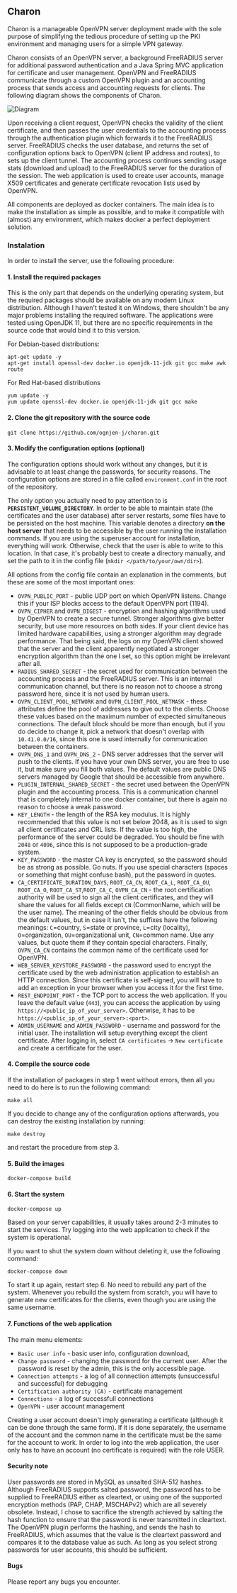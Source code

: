 ## Charon

Charon is a manageable OpenVPN server deployment made with the sole purpose of simplifying 
the tedious procedure of setting up the PKI environment and managing users for a simple VPN gateway. 

Charon consists of an OpenVPN server, a background FreeRADIUS server for additional password authentication 
and a Java Spring MVC application for certificate and user management. OpenVPN and FreeRADIUS communicate through a 
custom OpenVPN plugin and an accounting process that sends access and accounting requests for clients.
The following diagram shows the components of Charon. 

![Diagram](docs/diagram.png)

Upon receiving a client request, OpenVPN checks the validity of the client certificate, 
and then passes the user credentials to the accounting process through the authentication 
plugin which forwards it to the FreeRADIUS server. FreeRADIUS checks the user database, 
and returns the set of configuration options back to OpenVPN (client IP address and routes), 
to sets up the client tunnel. The accounting process continues sending usage stats (download and upload) 
to the FreeRADIUS server for the duration of the session. The web application is used to create user accounts, 
manage X509 certificates and generate certificate revocation lists used by OpenVPN. 

All components are deployed as docker containers. The main idea is to make the 
installation as simple as possible, and to make it compatible with (almost) any environment, 
which makes docker a perfect deployment solution.

### Instalation

In order to install the server, use the following procedure:

#### 1. Install the required packages

This is the only part that depends on the underlying operating system, but the required packages 
should be available on any modern Linux distribution. Although I haven't tested it on Windows, 
there shouldn't be any major problems installing the required software. The applications 
were tested using OpenJDK 11, but there are no specific requirements in the source code that would bind 
it to this version. 

For Debian-based distributions:
```shell script
apt-get update -y
apt-get install openssl-dev docker.io openjdk-11-jdk git gcc make awk route
``` 

For Red Hat-based distributions
```shell script
yum update -y
yum update openssl-dev docker.io openjdk-11-jdk git gcc make
```

#### 2. Clone the git repository with the source code

```shell script
git clone https://github.com/ognjen-j/charon.git
```

#### 3. Modify the configuration options (optional)

The configuration options should work without any changes, but it is advisable to at least 
change the passwords, for security reasons. The configuration options are stored in a file 
called `environment.conf` in the root of the repository. 

The only option you actually need to pay attention to is **`PERSISTENT_VOLUME_DIRECTORY`**. 
In order to be able to maintain state (the certificates and the user database) after server restarts, 
some files have to be persisted on the host machine. This variable denotes a directory **on the host server** 
that needs to be accessible by the user running the installation commands. If you are using the superuser account 
for installation, everything will work. Otherwise, check that the user is able to write to this location. In that case, 
it's probably best to create a directory manually, and set the path to it in the config file (`mkdir </path/to/your/own/dir>`). 

All options from the config file contain an explanation in the comments, but these are some of the most important ones:

* `OVPN_PUBLIC_PORT` - public UDP port on which OpenVPN listens. Change this if your ISP blocks 
access to the default OpenVPN port (1194).
* `OVPN_CIPHER` and `OVPN_DIGEST` - encryption and hashing algorithms used by OpenVPN to create 
a secure tunnel. Stronger algorithms give better security, but use more resources on both sides. 
If your client device has limited hardware capabilities, using a stronger algorithm may degrade 
performance. That being said, the logs on my OpenVPN client showed that the server and the client 
apparently negotiated a stronger encryption algorithm than the one I set, so this option might 
be irrelevant after all.
* `RADIUS_SHARED_SECRET` - the secret used for communication between the accounting process and the 
FreeRADIUS server. This is an internal communication channel, but there is no reason not to choose 
a strong password here, since it is not used by human users.
* `OVPN_CLIENT_POOL_NETWORK` and `OVPN_CLIENT_POOL_NETMASK` - these attributes define the pool 
of addresses to give out to the clients. Choose these values based on the maximum number of expected
simultaneous connections. The default block should be more than enough, but if you do decide to change 
it, pick a network that doesn't overlap with `10.41.0.0/16`, since this one is used internally for 
communication between the containers.
* `OVPN_DNS_1` and `OVPN_DNS_2` - DNS server addresses that the server will push to the clients. 
If you have your own DNS server, you are free to use it, but make sure you fill both values. 
The default values are public DNS servers managed by Google that should be accessible from anywhere.
* `PLUGIN_INTERNAL_SHARED_SECRET` - the secret used between the OpenVPN plugin and the accounting process. 
This is a communication channel that is completely internal to one docker container, but there is again no 
reason to choose a weak password.
* `KEY_LENGTH` - the length of the RSA key modulus. It is highly recommended that this value is not 
set below 2048, as it is used to sign all client certificates and CRL lists. If the value is too high, 
the performance of the server could be degraded. You should be fine with `2048` or `4096`, since this 
is not supposed to be a production-grade system.
* `KEY_PASSWORD` - the master CA key is encrypted, so the password should be as strong as possible. Go nuts. If you 
use special characters (spaces or something that might confuse bash), put the password in quotes.
* `CA_CERTIFICATE_DURATION_DAYS`, `ROOT_CA_CN`, `ROOT_CA_L`, `ROOT_CA_OU`, `ROOT_CA_O`, `ROOT_CA_ST`,`ROOT_CA_C`, `OVPN_CA_CN` - 
the root certification authority will be used to sign all the client certificates, and they will share the values 
for all fields except `CN` (CommonName, which will be the user name). The meaning of the other fields should be obvious 
from the default values, but in case it isn't, the suffixes have the following meanings: `C`=country, `S`=state or province, 
`L`=city (locality), `O`=organization, `OU`=organizational unit, `CN`=common name. Use any values, but quote them if they 
contain special characters. Finally, `OVPN_CA_CN` contains the common name of the certificate used for OpenVPN.
* `WEB_SERVER_KEYSTORE_PASSWORD` - the password used to encrypt the certificate used by the web administration application 
to establish an HTTP connection. Since this certificate is self-signed, you will have to add an exception in your browser 
when you access it for the first time.
* `REST_ENDPOINT_PORT` - the TCP port to access the web application. If you leave the default value (`443`), you can access the 
application by using `https://<public_ip_of_your_server>`. Otherwise, it has to be `https://<public_ip_of_your_server>:<port>`.
* `ADMIN_USERNAME` and `ADMIN_PASSWORD` - username and password for the initial user. The installation will setup everything except the 
client certificate. After logging in, select `CA certificates` -> `New certificate` and create a certificate for the user.

#### 4. Compile the source code

If the installation of packages in step 1 went without errors, then all you need to do here is to run the following command:
```shell script
make all
``` 

If you decide to change any of the configuration options afterwards, you can destroy the existing installation by running:
```shell script
make destroy
```
and restart the procedure from step 3. 

#### 5. Build the images

```shell script
docker-compose build
```

#### 6. Start the system

```shell script
docker-compose up
```
Based on your server capabilities, it usually takes around 2-3 minutes to start the services. 
Try logging into the web application to check if the system is operational.

If you want to shut the system down without deleting it, use the following command:
```shell script
docker-compose down
```
To start it up again, restart step 6. No need to rebuild any part of the system. Whenever you rebuild the system from 
scratch, you will have to generate new certificates for the clients, even though you are using the same username.

#### 7. Functions of the web application

The main menu elements:
* `Basic user info` - basic user info, configuration download,
* `Change password` - changing the password for the current user. After the password is reset by the admin, this is 
the only accessible page.
* `Connection attempts` - a log of all connection attempts (unsuccessful and successful) for debugging
* `Certification authority (CA)` - certificate management 
* `Connections` - a log of successfull connections
* `OpenVPN` - user account management

Creating a user account doesn't imply generating a certificate (although it can be done through the same form). If it is 
done separately, the username of the account and the common name in the certificate must be the same for the account to work. 
In order to log into the web application, the user only has to have an account (no certificate is required) with the role USER.

#### Security note

User passwords are stored in MySQL as unsalted SHA-512 hashes. Although FreeRADIUS supports salted password, the password 
has to be supplied to FreeRADIUS either as cleartext, or using one of the supported encryption methods (PAP, CHAP, MSCHAPv2) which 
are all severely obsolete. Instead, I chose to sacrifice the strength achieved by salting the hash function to ensure that the 
password is never transmitted in cleartext. The OpenVPN plugin performs the hashing, and sends the hash to FreeRADIUS, which assumes 
that the value is the cleartext password and compares it to the database value as such. As long as you select strong passwords 
for user accounts, this should be sufficient. 

#### Bugs

Please report any bugs you encounter.